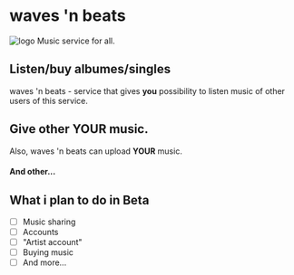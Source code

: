 # waves 'n beats
![logo](https://github.com/user-attachments/assets/78df3c2f-2114-4376-8613-859b21bbb3fe)
Music service for all.
## Listen/buy albumes/singles
waves 'n beats - service that gives **you** possibility to listen music of other users of this service.
## Give other **YOUR** music.
Also, waves 'n beats can upload **YOUR** music.
#### And other...
## What i plan to do in Beta

 - [ ] Music sharing
 - [ ] Accounts
 - [ ] "Artist account"
 - [ ] Buying music
 - [ ] And more...
